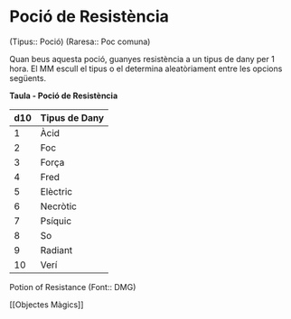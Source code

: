 # Poció de Resistència

(Tipus:: Poció) (Raresa:: Poc comuna)

Quan beus aquesta poció, guanyes resistència a un tipus de dany per 1 hora. El MM escull el tipus o el determina aleatòriament entre les opcions següents.

**Taula - Poció de Resistència**

| d10 | Tipus de Dany |
|-----|-------------|
| 1   | Àcid        |
| 2   |  Foc       |
| 3   |    Força     |
| 4   |  Fred      |
| 5   | Elèctric |
| 6   | Necròtic    |
| 7   |  Psíquic     |
| 8   |  So    |
| 9   | Radiant     |
| 10  |  Verí    |

Potion of Resistance (Font:: DMG)

[[Objectes Màgics]]